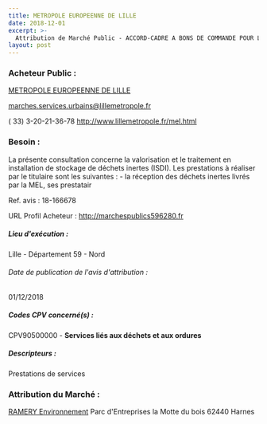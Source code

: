 ```yaml
---
title: METROPOLE EUROPEENNE DE LILLE
date: 2018-12-01
excerpt: >-
  Attribution de Marché Public - ACCORD-CADRE A BONS DE COMMANDE POUR LA VALORISATION ET LE TRAITEMENT EN INSTALLATION DE STOCKAGE DE DECHETS INERTES (ISDI)
layout: post
---
```


### Acheteur Public : 
<a href="/acheteur-134/siren-200093201"> METROPOLE EUROPEENNE DE LILLE</a><br/>



marches.services.urbains@lillemetropole.fr

( 33) 3-20-21-36-78
http://www.lillemetropole.fr/mel.html
### Besoin :

La présente consultation concerne la valorisation et le traitement en installation de stockage de déchets inertes (ISDI). Les prestations à réaliser par le titulaire sont les suivantes : - la réception des déchets inertes livrés par la MEL, ses prestatair

Ref. avis : 18-166678

URL Profil Acheteur : http://marchespublics596280.fr

##### Lieu d'exécution :

Lille - Département 59 - Nord

###### Date de publication de l'avis d'attribution : 
01/12/2018

##### Codes CPV concerné(s) :
CPV90500000 - **Services liés aux déchets et aux ordures** <br/>

##### Descripteurs :
Prestations de services <br/>

### Attribution du Marché :
<a href="/entreprise-557/siren-417979127"> RAMERY Environnement</a>    Parc d'Entreprises la Motte du bois 62440 Harnes <br/>
